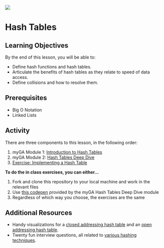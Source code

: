 ![](https://ga-dash.s3.amazonaws.com/production/assets/logo-9f88ae6c9c3871690e33280fcf557f33.png) 

# Hash Tables

## Learning Objectives
By the end of this lesson, you will be able to:
- Define hash functions and hash tables.
- Articulate the benefits of hash tables as they relate to speed of data access.
- Define collisions and how to resolve them.

## Prerequisites
* Big O Notation
* Linked Lists

## Activity

There are three components to this lesson, in the following order: 
1. myGA Module 1: [Introduction to Hash Tables](https://my.generalassemb.ly/activities/512)
2. myGA Module 2: [Hash Tables Deep Dive](https://my.generalassemb.ly/activities/761)
3. [Exercise: Implementing a Hash Table](/hashtable.js)

**To do the in class exercises, you can either...**

1. Fork and clone this repository to your local machine and work in the relevant files
1. Use [this codepen](https://codepen.io/GAmarketing/pen/ZPQZrx) provided by the myGA Hash Tables Deep Dive module
1. Regardless of which way you choose, the exercises are the same

## Additional Resources
- Handy visualizations for a [closed addressing hash table](https://www.cs.usfca.edu/~galles/visualization/OpenHash.html) and an [open addressing hash table](https://www.cs.usfca.edu/~galles/visualization/ClosedHash.html).
- Twenty fun interview questions, all related to [various hashing techniques](https://www.geeksforgeeks.org/top-20-hashing-technique-based-interview-questions/).
